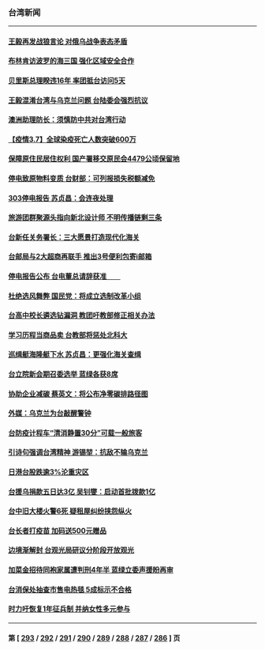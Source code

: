 ### 台湾新闻
---
#### [王毅再发战狼言论 对俄乌战争表态矛盾](../../pages/ncid1349361/n13629314.md) 
#### [布林肯访波罗的海三国 强化区域安全合作](../../pages/ncid1349361/n13629700.md) 
#### [贝里斯总理睽违16年 率团抵台访问5天](../../pages/ncid1349361/n13629795.md) 
#### [王毅混淆台湾与乌克兰问题 台陆委会强烈抗议](../../pages/ncid1349361/n13629207.md) 
#### [澳洲助理防长：须慎防中共对台湾行动](../../pages/ncid1349361/n13628383.md) 
#### [【疫情3.7】全球染疫死亡人数突破600万](../../pages/ncid1349361/n13628385.md) 
#### [保障原住民居住权利 国产署移交原民会4479公顷保留地](../../pages/ncid1349361/n13628524.md) 
#### [停电致原物料变质 台财部：可列报损失税额减免](../../pages/ncid1349361/n13628690.md) 
#### [303停电报告 苏贞昌：会连夜处理](../../pages/ncid1349361/n13628731.md) 
#### [旅游团群聚源头指向新北设计师 不明传播链剩三条](../../pages/ncid1349361/n13628694.md) 
#### [台新任关务署长：三大愿景打造现代化海关](../../pages/ncid1349361/n13628452.md) 
#### [台邮局与2大超商再联手 推出3号便利包寄i邮箱](../../pages/ncid1349361/n13628639.md) 
#### [停电报告公布 台电董总请辞获准　　](../../pages/ncid1349361/n13628634.md) 
#### [杜绝选风舞弊 国民党：将成立选制改革小组](../../pages/ncid1349361/n13628581.md) 
#### [台高中校长遴选钻漏洞 教团吁教部修正相关办法](../../pages/ncid1349361/n13628643.md) 
#### [学习历程当商品卖 台教部将惩处北科大](../../pages/ncid1349361/n13628651.md) 
#### [巡缉艇海隆艇下水 苏贞昌：更强化海关查缉](../../pages/ncid1349361/n13628576.md) 
#### [台立院新会期召委选举 蓝绿各获8席](../../pages/ncid1349361/n13628583.md) 
#### [协助企业减碳 蔡英文：将公布净零碳排路径图](../../pages/ncid1349361/n13628579.md) 
#### [外媒：乌克兰为台敲醒警钟](../../pages/ncid1349361/n13628467.md) 
#### [台防疫计程车“清消静置30分”可载一般旅客](../../pages/ncid1349361/n13628470.md) 
#### [引诗句强调台湾精神 游锡堃：抗敌不输乌克兰](../../pages/ncid1349361/n13628475.md) 
#### [日港台股跌逾3%沦重灾区](../../pages/ncid1349361/n13628528.md) 
#### [台援乌捐款五日达3亿 吴钊燮：启动首批拨款1亿](../../pages/ncid1349361/n13628530.md) 
#### [台中旧大楼火警6死 疑租屋纠纷挟怨纵火](../../pages/ncid1349361/n13628462.md) 
#### [台长者打疫苗 加码送500元赠品](../../pages/ncid1349361/n13628472.md) 
#### [边境渐解封 台观光局研议分阶段开放观光](../../pages/ncid1349361/n13628477.md) 
#### [加菜金招待同袍家属遭判刑4年半 蓝绿立委声援盼再审](../../pages/ncid1349361/n13628456.md) 
#### [台消保处抽查市售电热毯 5成标示不合格](../../pages/ncid1349361/n13628480.md) 
#### [时力吁恢复1年征兵制 并纳女性多元参与](../../pages/ncid1349361/n13628418.md) 

---
#### 第 [ [293](./293.md) / [292](./292.md) / [291](./291.md) / [290](./290.md) / [289](./289.md) / [288](./288.md) / [287](./287.md) / [286](./286.md) ] 页
